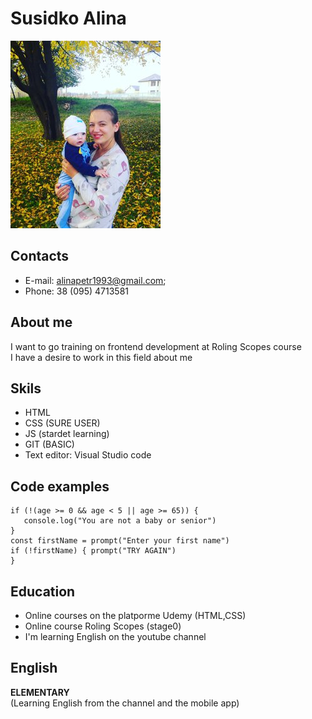 # Susidko Alina
![foto](154014606228008d6d73915b7505708b914e298d7e0f1e35d299878a7dbf85d48a453b1df19b598e4b35abfbbd31fb5a25bcc93824475982f08c3fff96c6a6ee15da60bab556a.jpg)
## Contacts
* E-mail: alinapetr1993@gmail.com;
* Phone: 38 (095) 4713581

## About me

I want to go training on frontend development at Roling Scopes course
</br>
I have a desire to work in this field
 about me
 
## Skils

* HTML
* CSS (SURE USER)
* JS (stardet learning)
* GIT (BASIC)
* Text editor: Visual Studio code

## Code examples

``` const age = 45
if (!(age >= 0 && age < 5 || age >= 65)) {
   console.log("You are not a baby or senior")
}
const firstName = prompt("Enter your first name")
if (!firstName) { prompt("TRY AGAIN") 
}
```
## Education

* Online courses on the platporme Udemy (HTML,CSS)
* Online course Roling Scopes (stage0)
* I'm learning English on the youtube channel
## English

**ELEMENTARY** <br> 
(Learning English from the channel and the mobile app) 

